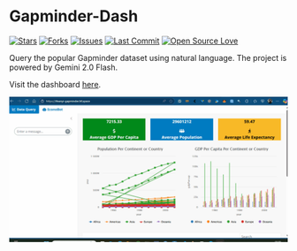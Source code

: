# **Gapminder-Dash**

[![Stars](https://img.shields.io/github/stars/Ifeanyi55/Gapminder-Dash?style=social)](https://github.com/Ifeanyi55/Gapminder-Dash/stargazers)
[![Forks](https://img.shields.io/github/forks/Ifeanyi55/Gapminder-Dash?style=social)](https://github.com/Ifeanyi55/Gapminder-Dash/network/members)
[![Issues](https://img.shields.io/github/issues/Ifeanyi55/Gapminder-Dash)](https://github.com/Ifeanyi55/Gapminder-Dash/issues)
[![Last Commit](https://img.shields.io/github/last-commit/Ifeanyi55/Gapminder-Dash)](https://github.com/Ifeanyi55/Gapminder-Dash/commits/main)
[![Open Source Love](https://badges.frapsoft.com/os/v1/open-source.svg?v=103)](https://github.com/Ifeanyi55/Gapminder-Dash)

Query the popular Gapminder dataset using natural language. The project is powered by Gemini 2.0 Flash. 

Visit the dashboard [here](https://ifeanyi-gapminder.hf.space/).

![Dashboard](Gapminder-Dash.gif)
